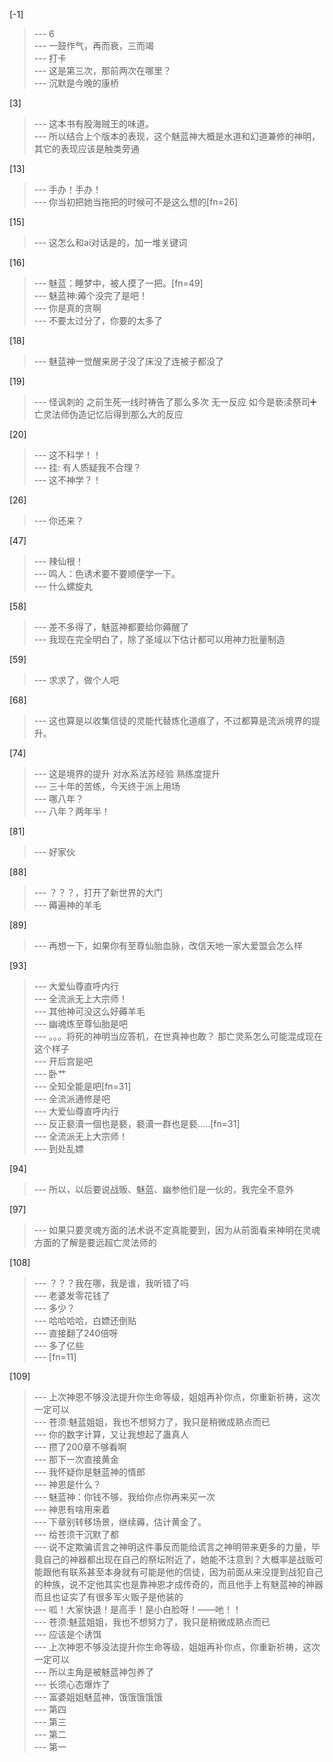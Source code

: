 
[-1] 
>--- 6<br>
>--- 一鼓作气，再而衰，三而竭<br>
>--- 打卡<br>
>--- 这是第三次，那前两次在哪里？<br>
>--- 沉默是今晚的康桥<br>

[3] 
>--- 这本书有股海贼王的味道。<br>
>--- 所以结合上个版本的表现，这个魅蓝神大概是水道和幻道兼修的神明，其它的表现应该是触类旁通<br>

[13] 
>--- 手办！手办！<br>
>--- 你当初把她当拖把的时候可不是这么想的[fn=26]<br>

[15] 
>--- 这怎么和ai对话是的，加一堆关键词<br>

[16] 
>--- 魅蓝：睡梦中，被人摸了一把。[fn=49]<br>
>--- 魅蓝神:薅个没完了是吧！<br>
>--- 你是真的贪啊<br>
>--- 不要太过分了，你要的太多了<br>

[18] 
>--- 魅蓝神一觉醒来房子没了床没了连被子都没了<br>

[19] 
>--- 怪讽刺的 之前生死一线时祷告了那么多次 无一反应 如今是亵渎祭司➕亡灵法师伪造记忆后得到那么大的反应<br>

[20] 
>--- 这不科学！！<br>
>--- 挂:  有人质疑我不合理？<br>
>--- 这不神学？！<br>

[26] 
>--- 你还来？<br>

[47] 
>--- 辣仙根！<br>
>--- 鸣人：色诱术要不要顺便学一下。<br>
>--- 什么螺旋丸<br>

[58] 
>--- 差不多得了，魅蓝神都要给你薅醒了<br>
>--- 我现在完全明白了，除了圣域以下估计都可以用神力批量制造<br>

[59] 
>--- 求求了，做个人吧<br>

[68] 
>--- 这也算是以收集信徒的灵能代替炼化道痕了，不过都算是流派境界的提升。<br>

[74] 
>--- 这是境界的提升  对水系法苏经验  熟练度提升<br>
>--- 三十年的苦练，今天终于派上用场<br>
>--- 哪八年？<br>
>--- 八年？两年半！<br>

[81] 
>--- 好家伙<br>

[88] 
>--- ？？？，打开了新世界的大门<br>
>--- 薅遍神的羊毛<br>

[89] 
>--- 再想一下，如果你有至尊仙胎血脉，改信天地一家大爱盟会怎么样<br>

[93] 
>--- 大爱仙尊直呼内行<br>
>--- 全流派无上大宗师！<br>
>--- 其他神可没这么好薅羊毛<br>
>--- 幽魂炼至尊仙胎是吧<br>
>--- 。。。将死的神明当应答机，在世真神也敢？ 那亡灵系怎么可能混成现在这个样子<br>
>--- 开后宫是吧<br>
>--- 卧艹<br>
>--- 全知全能是吧[fn=31]<br>
>--- 全流派通修是吧<br>
>--- 大爱仙尊直呼内行<br>
>--- 反正褻瀆一個也是褻，褻瀆一群也是褻.....[fn=31]<br>
>--- 全流派无上大宗师！<br>
>--- 到处乱嫖<br>

[94] 
>--- 所以，以后要说战贩、魅蓝、幽参他们是一伙的，我完全不意外<br>

[97] 
>--- 如果只要灵魂方面的法术说不定真能要到，因为从前面看来神明在灵魂方面的了解是要远超亡灵法师的<br>

[108] 
>--- ？？？我在哪，我是谁，我听错了吗<br>
>--- 老婆发零花钱了<br>
>--- 多少？<br>
>--- 哈哈哈哈，白嫖还倒贴<br>
>--- 直接翻了240倍呀<br>
>--- 多了亿些<br>
>--- [fn=11]<br>

[109] 
>--- 上次神恩不够没法提升你生命等级，姐姐再补你点，你重新祈祷，这次一定可以<br>
>--- 苍须:魅蓝姐姐，我也不想努力了，我只是稍微成熟点而已<br>
>--- 你的数字计算，又让我想起了蛊真人<br>
>--- 攒了200章不够看啊<br>
>--- 那下一次直接黄金<br>
>--- 我怀疑你是魅蓝神的情郎<br>
>--- 神恩是什么？<br>
>--- 魅蓝神：你钱不够，我给你点你再来买一次<br>
>--- 神恩有啥用来着<br>
>--- 下章别转移场景，继续薅，估计黄金了。<br>
>--- 给苍须干沉默了都<br>
>--- 说不定欺骗谎言之神明这件事反而能给谎言之神明带来更多的力量，毕竟自己的神器都出现在自己的祭坛附近了，她能不注意到？大概率是战贩可能跟他有联系甚至本身就有可能是他的信徒，因为前面从来没提到战犯自己的种族，说不定他其实也是靠神恩才成传奇的，而且他手上有魅蓝神的神器而且也证实了有很多军火贩子是他装的<br>
>--- 呱！大家快退！是高手！是小白脸呀！——吔！！<br>
>--- 苍须:魅蓝姐姐，我也不想努力了，我只是稍微成熟点而已<br>
>--- 应该是个诱饵<br>
>--- 上次神恩不够没法提升你生命等级，姐姐再补你点，你重新祈祷，这次一定可以<br>
>--- 所以主角是被魅蓝神包养了<br>
>--- 长须心态爆炸了<br>
>--- 富婆姐姐魅蓝神，饿饿饿饿饿<br>
>--- 第四<br>
>--- 第三<br>
>--- 第二<br>
>--- 第一<br>
